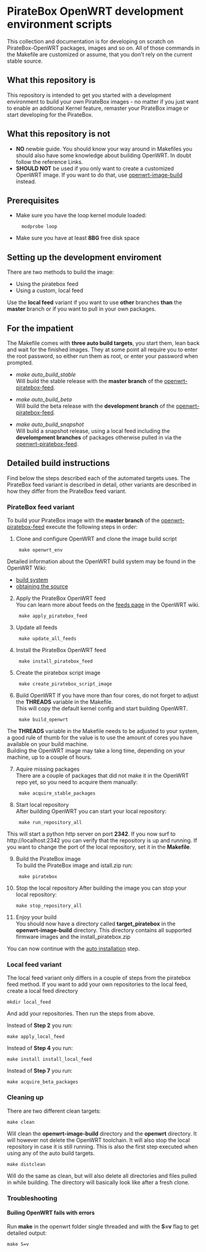 # PirateBox OpenWRT development environment scripts
This collection and documentation is for developing on scratch on PirateBox-OpenWRT packages, images and so on. All of those commands in the Makefile are customized or assume, that you don't rely on the current stable source.

## What this repository is
This repository is intended to get you started with a development environment to build your own PirateBox images - no matter if you just want to enable an additional Kernel feature, remaster your PirateBox image or start developing for the PirateBox.

## What this repository is not
* __NO__ newbie guide. You should know your way around in Makefiles you should also have some knowledge about building OpenWRT. In doubt follow the reference Links.
* __SHOULD NOT__ be used if you only want to create a customized OpenWRT image. If you want to do that, use [openwrt-image-build](http://wiki.openwrt.org/doc/howto/obtain.firmware.generate) instead.

## Prerequisites
* Make sure you have the loop kernel module loaded:

        modprobe loop

* Make sure you have at least __8BG__ free disk space

## Setting up the development enviroment
There are two methods to build the image:
* Using the piratebox feed
* Using a custom, local feed

Use the __local feed__ variant if you want to use __other__ branches __than__ the __master__ branch or if you want to pull in your own packages.

## For the impatient
The Makefile comes with __three auto build targets__, you start them, lean back and wait for the finished images. They at some point all require you to enter the root password, so either run them as root, or enter your password when prompted.

* _make auto_build_stable_     
Will build the stable release with the **master branch** of the [openwrt-piratebox-feed](https://github.com/PirateBox-Dev/openwrt-piratebox-feed).

* _make auto_build_beta_     
Will build the beta release with the **development branch** of the [openwrt-piratebox-feed](https://github.com/PirateBox-Dev/openwrt-piratebox-feed).

* _make auto_build_snapshot_    
Will build a snapshot release, using a local feed including the __develompment branches__ of packages otherwise pulled in via the [openwrt-piratebox-feed](https://github.com/PirateBox-Dev/openwrt-piratebox-feed).

## Detailed build instructions
Find below the steps described each of the automated targets uses.
The PirateBox feed variant is described in detail, other variants are described in how they differ from the PirateBox feed variant.

### PirateBox feed variant
To build your PirateBox image with the __master branch__ of the [openwrt-piratebox-feed](https://github.com/PirateBox-Dev/openwrt-piratebox-feed) execute the following steps in order:
    
1. Clone and configure OpenWRT and clone the image build script
    
        make openwrt_env
Detailed information about the OpenWRT build system may be found in the OpenWRT Wiki:

  * [build system](http://wiki.openwrt.org/doc/howto/buildroot.exigence)
  * [obtaining the source](http://wiki.openwrt.org/doc/howto/buildroot.exigence#downloading.sources)

2. Apply the PirateBox OpenWRT feed     
You can learn more about feeds on the [feeds page](http://wiki.openwrt.org/doc/devel/feeds) in the OpenWRT wiki.

        make apply_piratebox_feed

3. Update all feeds

        make update_all_feeds

4. Install the PirateBox OpenWRT feed

        make install_piratebox_feed

5. Create the piratebox script image

        make create_piratebox_script_image

6. Build OpenWRT
If you have more than four cores, do not forget to adjust the __THREADS__ variable in the Makefile.     
This will copy the default kernel config and start building OpenWRT.

        make build_openwrt
The __THREADS__ variable in the Makefile needs to be adjusted to your system, a good rule of thumb for the value is to use the amount of cores you have available on your build machine.     
Building the OpenWRT image may take a long time, depending on your machine, up to a couple of hours.

7. Aquire missing packages    
There are a couple of packages that did not make it in the OpenWRT repo yet, so you need to acquire them manually:

        make acquire_stable_packages

8. Start local repository    
After building OpenWRT you can start your local repository:

        make run_repository_all
This will start a python http server on port __2342__.
If you now surf to http://localhost:2342 you can verify that the repository is up and running.
If you want to change the port of the local repository, set it in the __Makefile__.

9. Build the PirateBox image     
To build the PirateBox image and istall.zip run:

        make piratebox

10. Stop the local repository
After building the image you can stop your local repository:

        make stop_repository_all

11. Enjoy your build     
You should now have a directory called __target_piratebox__ in the __openwrt-image-build__ directory.
This directory contains all supported firmware images and the install_piratebox.zip

You can now continue with the [auto installation](http://piratebox.cc/openwrt:diy) step.

### Local feed variant
The local feed variant only differs in a couple of steps from the piratebox feed method.
If you want to add your own repositories to the local feed, create a local feed directory

    mkdir local_feed

And add your repositories. Then run the steps from above.

Instead of __Step 2__ you run:

    make apply_local_feed

Instead of __Step 4__ you run:

    make install install_local_feed

Instead of __Step 7__ you run:

    make acquire_beta_packages

### Cleaning up
There are two different clean targets:     

    make clean
    
Will clean the __openwrt-image-build__ directory and the __openwrt__ directory. It will however not delete the OpenWRT toolchain. It will also stop the local repository in case it is still running. This is also the first step executed when using any of the auto build targets.

    make distclean
    
Will do the same as clean, but will also delete all directories and files pulled in while building. The directory will basically look like after a fresh clone.

### Troubleshooting
#### Builing OpenWRT fails with errors
Run __make__ in the openwrt folder single threaded and with the __S=v__ flag to get detailed output:

    make S=v
